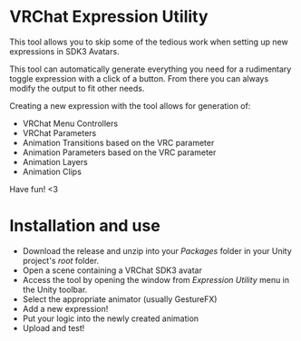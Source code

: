 # VRChat Expression Utility
This tool allows you to skip some of the tedious work when setting up new expressions in SDK3 Avatars.

This tool can automatically generate everything you need for a rudimentary toggle expression with a click of a button. From there you can always modify the output to fit other needs.

Creating a new expression with the tool allows for generation of:
- VRChat Menu Controllers
- VRChat Parameters
- Animation Transitions based on the VRC parameter
- Animation Parameters based on the VRC parameter
- Animation Layers
- Animation Clips

Have fun! <3

# Installation and use
- Download the release and unzip into your *Packages* folder in your Unity project's *root* folder.
- Open a scene containing a VRChat SDK3 avatar
- Access the tool by opening the window from *Expression Utility* menu in the Unity toolbar.
- Select the appropriate animator (usually GestureFX)
- Add a new expression!
- Put your logic into the newly created animation
- Upload and test!
